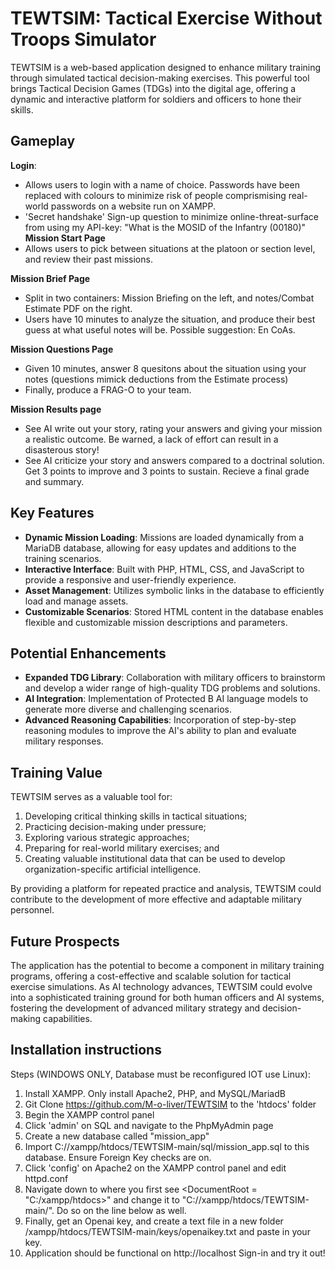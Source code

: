 # TEWTSIM: Tactical Exercise Without Troops Simulator

TEWTSIM is a web-based application designed to enhance military training through simulated tactical decision-making exercises. This powerful tool brings Tactical Decision Games (TDGs) into the digital age, offering a dynamic and interactive platform for soldiers and officers to hone their skills.

## Gameplay

**Login**:
- Allows users to login with a name of choice. Passwords have been replaced with colours to minimize risk of people comprismising real-world passwords on a website run on XAMPP.
- 'Secret handshake' Sign-up question to minimize online-threat-surface from using my API-key: "What is the MOSID of the Infantry (00180)"
**Mission Start Page**
- Allows users to pick between situations at the platoon or section level, and review their past missions.

**Mission Brief Page**
- Split in two containers: Mission Briefing on the left, and notes/Combat Estimate PDF on the right. 
- Users have 10 minutes to analyze the situation, and produce their best guess at what useful notes will be. Possible suggestion: En CoAs.

**Mission Questions Page**
- Given 10 minutes, answer 8 quesitons about the situation using your notes (questions mimick deductions from the Estimate process)
- Finally, produce a FRAG-O to your team.

**Mission Results page**
- See AI write out your story, rating your answers and giving your mission a realistic outcome. Be warned, a lack of effort can result in a disasterous story!
- See AI criticize your story and answers compared to a doctrinal solution. Get 3 points to improve and 3 points to sustain. Recieve a final grade and summary. 

## Key Features

- **Dynamic Mission Loading**: Missions are loaded dynamically from a MariaDB database, allowing for easy updates and additions to the training scenarios.
- **Interactive Interface**: Built with PHP, HTML, CSS, and JavaScript to provide a responsive and user-friendly experience.
- **Asset Management**: Utilizes symbolic links in the database to efficiently load and manage assets.
- **Customizable Scenarios**: Stored HTML content in the database enables flexible and customizable mission descriptions and parameters.

## Potential Enhancements

- **Expanded TDG Library**: Collaboration with military officers to brainstorm and develop a wider range of high-quality TDG problems and solutions.
- **AI Integration**: Implementation of Protected B AI language models to generate more diverse and challenging scenarios.
- **Advanced Reasoning Capabilities**: Incorporation of step-by-step reasoning modules to improve the AI's ability to plan and evaluate military responses.

## Training Value

TEWTSIM serves as a valuable tool for:
1. Developing critical thinking skills in tactical situations;
2. Practicing decision-making under pressure;
3. Exploring various strategic approaches;
4. Preparing for real-world military exercises; and
5. Creating valuable institutional data that can be used to develop organization-specific artificial intelligence.

By providing a platform for repeated practice and analysis, TEWTSIM could contribute to the development of more effective and adaptable military personnel.

## Future Prospects

The application has the potential to become a  component in military training programs, offering a cost-effective and scalable solution for tactical exercise simulations. As AI technology advances, TEWTSIM could evolve into a sophisticated training ground for both human officers and AI systems, fostering the development of advanced military strategy and decision-making capabilities. 

## Installation instructions

Steps (WINDOWS ONLY, Database must be reconfigured IOT use Linux):
1. Install XAMPP. Only install Apache2, PHP, and MySQL/MariadB
2. Git Clone https://github.com/M-o-liver/TEWTSIM to the 'htdocs' folder
3. Begin the XAMPP control panel
4. Click 'admin' on SQL and navigate to the PhpMyAdmin page
5. Create a new database called "mission_app"
6. Import C://xampp/htdocs/TEWTSIM-main/sql/mission_app.sql to this database. Ensure Foreign Key checks are on. 
7. Click 'config' on Apache2 on the XAMPP control panel and edit httpd.conf
8. Navigate down to where you first see <DocumentRoot = "C:/xampp/htdocs>" and change it to "C://xampp/htdocs/TEWTSIM-main/". Do so on the line below as well.
9. Finally, get an Openai key, and create a text file in a new folder /xampp/htdocs/TEWTSIM-main/keys/openaikey.txt and paste in your key.
10. Application should be functional on http://localhost Sign-in and try it out!